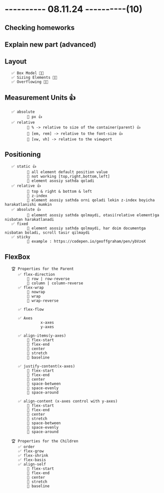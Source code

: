 # ---------- 08.11.24 ----------(10)

## Checking homeworks

## Explain new part (advanced)

## Layout

       ✅ Box Model 👍🏻
       ✅ Sizing Elements 👍🏻
       ✅ Overflowing 👍🏻

## Measurement Units 👍

       ✅ absolute
              🎁 px 👍
       ✅ relative
              🎁 % -> relative to size of the container(parent) 👍
              🎁 [em, rem] -> relative to the font-size 👍
              🎁 [vw, vh] -> relative to the viewport

## Positioning

       ✅ static 👍
              🎁 all element default position value
              🎁 not working [top,right,bottom,left]
              🎁 element asosiy sathda qoladi
       ✅ relative 👍
              🎁 top & right & bottom & left
              🎁 z-index
              🎁 element asosiy sathda orni qoladi lekin z-index boyicha harakatlanishi mumkin
       ✅ absolute 👍
              🎁 element asosiy sathda qolmaydi, otasi(relative element)ga nisbatan harakatlanadi
       ✅ fixed
              🎁 element asosiy sathda qolmaydi, har doim documentga nisbatan boladi, scroll tasir qilmaydi
       ✅ sticky
              🎁 example : https://codepen.io/geoffgraham/pen/ybVzeX

## FlexBox

       🏆 Properties for the Parent
          ✅ flex-direction
              🎁 row | row-reverse
              🎁 column | column-reverse
          ✅ flex-wrap
              🎁 nowrap
              🎁 wrap
              🎁 wrap-reverse

          ✅ flex-flow

          ✅ Axes
                    x-axes
                    y-axes

          ✅ align-items(y-axes)
              🎁 flex-start
              🎁 flex-end
              🎁 center
              🎁 stretch
              🎁 baseline

          ✅ justify-content(x-axes)
              🎁 flex-start
              🎁 flex-end
              🎁 center
              🎁 space-between
              🎁 space-evenly
              🎁 space-around

          ✅ align-content (x-axes control with y-axes)
              🎁 flex-start
              🎁 flex-end
              🎁 center
              🎁 stretch
              🎁 space-between
              🎁 space-evenly
              🎁 space-around

       🏆 Properties for the Children
          ✅ order
          ✅ flex-grow
          ✅ flex-shrink
          ✅ flex-basis
          ✅ align-self
              🎁 flex-start
              🎁 flex-end
              🎁 center
              🎁 stretch
              🎁 baseline
